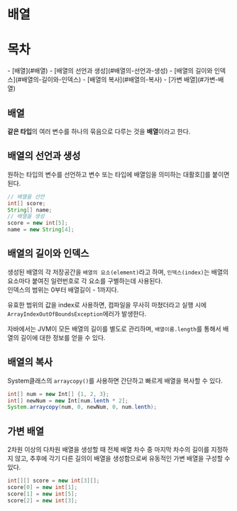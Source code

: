 <h1>배열</h1>
<h1>목차</h1>
- [배열](#배열)
- [배열의 선언과 생성](#배열의-선언과-생성)
- [배열의 길이와 인덱스](#배열의-길이와-인덱스)
- [배열의 복사](#배열의-복사)
- [가변 배열](#가변-배열)


## 배열
**같은 타입**의 여러 변수를 하나의 묶음으로 다루는 것을 **배열**이라고 한다.

## 배열의 선언과 생성
원하는 타입의 변수를 선언하고 변수 또는 타입에 배열임을 의미하는 대활호[]를 붙이면 된다.
```java
// 배열을 선언
int[] score;
String[] name;
// 배열을 생성
score = new int[5];
name = new String[4];
```

## 배열의 길이와 인덱스
생성된 배열의 각 저장공간을 `배열의 요소(element)`라고 하며, `인덱스(index)`는 배열의 요소마다 붙여진 일련번호로 각 요소를 구별하는데 사용된다.   
인덱스의 범위는 0부터 배열길이 - 1까지다.

유효한 범위의 값을 index로 사용하면, 컴파일을 무사히 마쳤더라고 실행 시에 `ArrayIndexOutOfBoundsException`에러가 발생한다.

자바에서는 JVM이 모든 배열의 길이를 별도로 관리하며, `배열이름.length`를 통해서 배열의 길이에 대한 정보를 얻을 수 있다.

## 배열의 복사
System클래스의 `arraycopy()`를 사용하면 간단하고 빠르게 배열을 복사할 수 있다.
```java
int[] num = new Int[] {1, 2, 3};
int[] newNum = new Int[num.lenth * 2];
System.arraycopy(num, 0, newNum, 0, num.lenth);
```

## 가변 배열
2차원 이상의 다차원 배열을 생성할 때 전체 배열 차수 중 마지막 차수의 길이를 지정하지 않고, 추후에 각기 다른 길의이 배열을 생성함으로써 유동적인 가변 배열을 구성할 수 있다.
```java
int[][] score = new int[3][];
score[0] = new int[1];
score[1] = new int[5];
score[2] = new int[3];
```